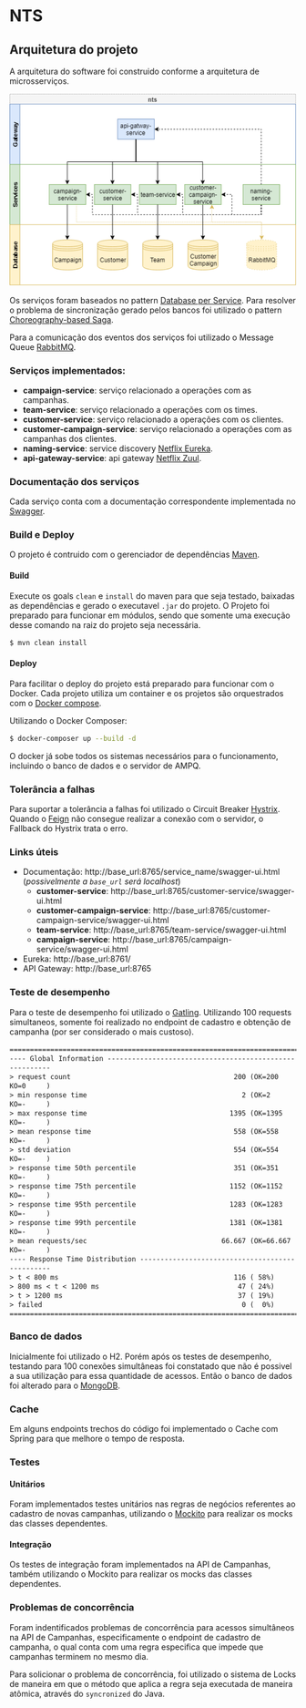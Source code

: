# NTS  

## Arquitetura do projeto
A arquitetura do software foi construido conforme a arquitetura de microsserviços.  
  
![Architecture](https://github.com/gabrielkirsten/nts/blob/master/docs-assets/nts-architecture.png?raw=true)  
  
Os serviços foram baseados no pattern [Database per Service](https://microservices.io/patterns/data/database-per-service.html). Para resolver o problema de sincronização gerado pelos bancos foi utilizado o pattern [Choreography-based Saga](https://microservices.io/patterns/data/saga.html).  
  
Para a comunicação dos eventos dos serviços foi utilizado o Message Queue [RabbitMQ](https://rabbitmq.com).  
  
### Serviços implementados:  
 - **campaign-service**: serviço relacionado a operações com as campanhas.  
 - **team-service**: serviço relacionado a operações com os times.  
 - **customer-service**: serviço relacionado a operações com os clientes.  
 - **customer-campaign-service**: serviço relacionado a operações com as campanhas dos clientes.  
 - **naming-service**: service discovery [Netflix Eureka](https://github.com/Netflix/eureka).  
 - **api-gateway-service**: api gateway [Netflix Zuul](https://github.com/Netflix/zuul).  
    
### Documentação dos serviços  
  
Cada serviço conta com a documentação correspondente implementada no [Swagger](https://swagger.io/).   
  
### Build e Deploy  
  
O projeto é contruido com o gerenciador de dependências [Maven](https://maven.apache.org/).   
  
#### Build  
Execute os goals `clean` e `install` do maven para que seja testado, baixadas as dependências e gerado o executavel `.jar` do projeto. O Projeto foi preparado para funcionar em módulos, sendo que somente uma execução desse comando na raiz do projeto seja necessária.  
  
```bash  
$ mvn clean install  
```  
  
#### Deploy 
Para facilitar o deploy do projeto está preparado para funcionar com o Docker. Cada projeto utiliza um container e os projetos são orquestrados com o [Docker compose](https://docs.docker.com/compose/).  
  
Utilizando o Docker Composer:  
  
```bash 
$ docker-composer up --build -d  
```  

O docker já sobe todos os sistemas necessários para o funcionamento, incluindo o banco de dados e o servidor de AMPQ.
  
### Tolerância a falhas  
Para suportar a tolerância a falhas foi utilizado o Circuit Breaker [Hystrix](https://github.com/Netflix/Hystrix). Quando o [Feign](https://github.com/OpenFeign/feign) não consegue realizar a conexão com o servidor, o Fallback do Hystrix trata o erro.   
  
### Links úteis  
- Documentação: http://base_url:8765/service_name/swagger-ui.html (*possivelmente a `base_url` será localhost*)  
    - **customer-service**: http://base_url:8765/customer-service/swagger-ui.html  
    - **customer-campaign-service**: http://base_url:8765/customer-campaign-service/swagger-ui.html  
    - **team-service**: http://base_url:8765/team-service/swagger-ui.html  
    - **campaign-service**: http://base_url:8765/campaign-service/swagger-ui.html  
- Eureka: http://base_url:8761/  
- API Gateway: http://base_url:8765  
  
### Teste de desempenho  
Para o teste de desempenho foi utilizado o [Gatling](https://gatling.io/).  Utilizando 100 requests simultaneos, somente foi realizado no endpoint de cadastro e obtenção de campanha (por ser considerado o mais custoso).
  
    ================================================================================
    ---- Global Information --------------------------------------------------------
    > request count                                        200 (OK=200    KO=0     )
    > min response time                                      2 (OK=2      KO=-     )
    > max response time                                   1395 (OK=1395   KO=-     )
    > mean response time                                   558 (OK=558    KO=-     )
    > std deviation                                        554 (OK=554    KO=-     )
    > response time 50th percentile                        351 (OK=351    KO=-     )
    > response time 75th percentile                       1152 (OK=1152   KO=-     )
    > response time 95th percentile                       1283 (OK=1283   KO=-     )
    > response time 99th percentile                       1381 (OK=1381   KO=-     )
    > mean requests/sec                                 66.667 (OK=66.667 KO=-     )
    ---- Response Time Distribution ------------------------------------------------
    > t < 800 ms                                           116 ( 58%)
    > 800 ms < t < 1200 ms                                  47 ( 24%)
    > t > 1200 ms                                           37 ( 19%)
    > failed                                                 0 (  0%)
    ================================================================================


### Banco de dados  
Inicialmente foi utilizado o H2. Porém após os testes de desempenho, testando para 100 conexões simultâneas foi constatado que não é possivel a sua utilização para essa quantidade de acessos. Então o banco de dados foi alterado para o [MongoDB](https://www.mongodb.com/).


### Cache
Em alguns endpoints trechos do código foi implementado o Cache com Spring para que melhore o tempo de resposta. 

### Testes

#### Unitários
Foram implementados testes unitários nas regras de negócios referentes ao cadastro de novas campanhas, utilizando o [Mockito](https://site.mockito.org/) para realizar os mocks das classes dependentes. 

#### Integração
Os testes de integração foram implementados na API de Campanhas, também utilizando o Mockito para realizar os mocks das classes dependentes.

### Problemas de concorrência
Foram indentificados problemas de concorrência para acessos simultâneos na API de Campanhas, especificamente o endpoint de cadastro de campanha, o qual conta com uma regra especifica que impede que campanhas terminem no mesmo dia. 

Para solicionar o problema de concorrência, foi utilizado o sistema de Locks de maneira em que o método que aplica a regra seja executada de maneira atômica, através do `syncronized` do Java. 


